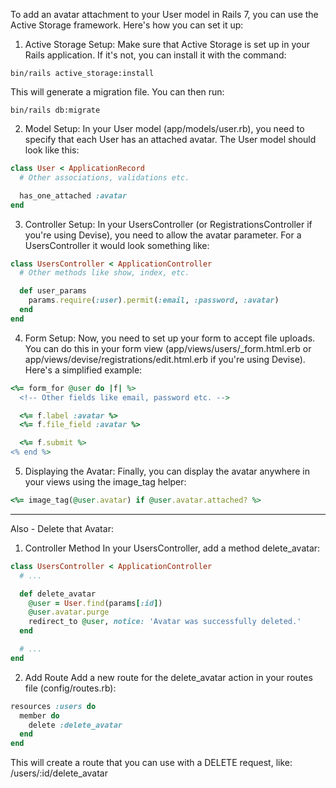 To add an avatar attachment to your User model in Rails 7, you can use the Active Storage framework. Here's how you can set it up:




1. Active Storage Setup: Make sure that Active Storage is set up in your Rails application. If it's not, you can install it with the command:
```
bin/rails active_storage:install
```
This will generate a migration file. You can then run:

```
bin/rails db:migrate
```

2. Model Setup: In your User model (app/models/user.rb), you need to specify that each User has an attached avatar. The User model should look like this:
```ruby
class User < ApplicationRecord
  # Other associations, validations etc.

  has_one_attached :avatar
end
```

3. Controller Setup: In your UsersController (or RegistrationsController if you're using Devise), you need to allow the avatar parameter. For a UsersController it would look something like:
```ruby
class UsersController < ApplicationController
  # Other methods like show, index, etc.

  def user_params
    params.require(:user).permit(:email, :password, :avatar)
  end
end
```

4. Form Setup: Now, you need to set up your form to accept file uploads. You can do this in your form view (app/views/users/_form.html.erb or app/views/devise/registrations/edit.html.erb if you're using Devise). Here's a simplified example:
```ruby
<%= form_for @user do |f| %>
  <!-- Other fields like email, password etc. -->

  <%= f.label :avatar %>
  <%= f.file_field :avatar %>

  <%= f.submit %>
<% end %>
```

5. Displaying the Avatar: Finally, you can display the avatar anywhere in your views using the image_tag helper:
```ruby
<%= image_tag(@user.avatar) if @user.avatar.attached? %>
```



---

Also - Delete that Avatar:

1. Controller Method
In your UsersController, add a method delete_avatar:

```ruby
class UsersController < ApplicationController
  # ...

  def delete_avatar
    @user = User.find(params[:id])
    @user.avatar.purge
    redirect_to @user, notice: 'Avatar was successfully deleted.'
  end

  # ...
end
```
2. Add Route
Add a new route for the delete_avatar action in your routes file (config/routes.rb):

```ruby
resources :users do
  member do
    delete :delete_avatar
  end
end
```
This will create a route that you can use with a DELETE request, like: /users/:id/delete_avatar












